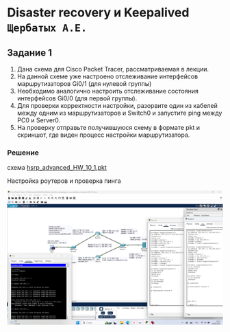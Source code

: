 # Disaster recovery и Keepalived `Щербатых А.Е.`
## Задание 1
1. Дана схема для Cisco Packet Tracer, рассматриваемая в лекции.
2. На данной схеме уже настроено отслеживание интерфейсов маршрутизаторов Gi0/1 (для нулевой группы)
3. Необходимо аналогично настроить отслеживание состояния интерфейсов Gi0/0 (для первой группы).
4. Для проверки корректности настройки, разорвите один из кабелей между одним из маршрутизаторов и Switch0 и запустите ping между PC0 и Server0.
5. На проверку отправьте получившуюся схему в формате pkt и скриншот, где виден процесс настройки маршрутизатора.

### Решение

схема
[hsrp_advanced_HW_10_1.pkt](images/hsrp_advanced_HW_10_1.pkt)

Настройка роутеров и проверка пинга

 ![alt text](https://github.com/Anton-Shcherbatykh/FOPS-32_6/blob/main/images/%D0%97%D0%B0%D0%B4%D0%B0%D0%BD%D0%B8%D0%B5%201.jpg)
